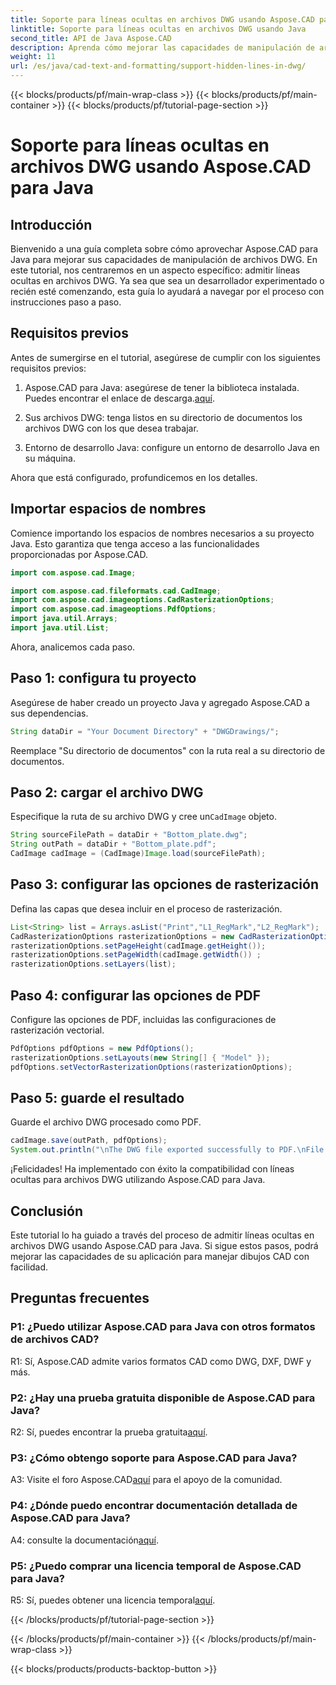 ```yaml
---
title: Soporte para líneas ocultas en archivos DWG usando Aspose.CAD para Java
linktitle: Soporte para líneas ocultas en archivos DWG usando Java
second_title: API de Java Aspose.CAD
description: Aprenda cómo mejorar las capacidades de manipulación de archivos DWG de su aplicación Java utilizando Aspose.CAD. Siga nuestra guía paso a paso para obtener soporte para líneas ocultas. Mejore su manejo de dibujos CAD con facilidad.
weight: 11
url: /es/java/cad-text-and-formatting/support-hidden-lines-in-dwg/
---
```


{{< blocks/products/pf/main-wrap-class >}}
{{< blocks/products/pf/main-container >}}
{{< blocks/products/pf/tutorial-page-section >}}

# Soporte para líneas ocultas en archivos DWG usando Aspose.CAD para Java

## Introducción

Bienvenido a una guía completa sobre cómo aprovechar Aspose.CAD para Java para mejorar sus capacidades de manipulación de archivos DWG. En este tutorial, nos centraremos en un aspecto específico: admitir líneas ocultas en archivos DWG. Ya sea que sea un desarrollador experimentado o recién esté comenzando, esta guía lo ayudará a navegar por el proceso con instrucciones paso a paso.

## Requisitos previos

Antes de sumergirse en el tutorial, asegúrese de cumplir con los siguientes requisitos previos:

1.  Aspose.CAD para Java: asegúrese de tener la biblioteca instalada. Puedes encontrar el enlace de descarga.[aquí](https://releases.aspose.com/cad/java/).

2. Sus archivos DWG: tenga listos en su directorio de documentos los archivos DWG con los que desea trabajar.

3. Entorno de desarrollo Java: configure un entorno de desarrollo Java en su máquina.

Ahora que está configurado, profundicemos en los detalles.

## Importar espacios de nombres

Comience importando los espacios de nombres necesarios a su proyecto Java. Esto garantiza que tenga acceso a las funcionalidades proporcionadas por Aspose.CAD.

```java
import com.aspose.cad.Image;

import com.aspose.cad.fileformats.cad.CadImage;
import com.aspose.cad.imageoptions.CadRasterizationOptions;
import com.aspose.cad.imageoptions.PdfOptions;
import java.util.Arrays;
import java.util.List;
```

Ahora, analicemos cada paso.

## Paso 1: configura tu proyecto

Asegúrese de haber creado un proyecto Java y agregado Aspose.CAD a sus dependencias.

```java
String dataDir = "Your Document Directory" + "DWGDrawings/";
```

Reemplace "Su directorio de documentos" con la ruta real a su directorio de documentos.

## Paso 2: cargar el archivo DWG

 Especifique la ruta de su archivo DWG y cree un`CadImage` objeto.

```java
String sourceFilePath = dataDir + "Bottom_plate.dwg";
String outPath = dataDir + "Bottom_plate.pdf";
CadImage cadImage = (CadImage)Image.load(sourceFilePath);
```

## Paso 3: configurar las opciones de rasterización

Defina las capas que desea incluir en el proceso de rasterización.

```java
List<String> list = Arrays.asList("Print","L1_RegMark","L2_RegMark");
CadRasterizationOptions rasterizationOptions = new CadRasterizationOptions();
rasterizationOptions.setPageHeight(cadImage.getHeight());
rasterizationOptions.setPageWidth(cadImage.getWidth()) ;
rasterizationOptions.setLayers(list);
```

## Paso 4: configurar las opciones de PDF

Configure las opciones de PDF, incluidas las configuraciones de rasterización vectorial.

```java
PdfOptions pdfOptions = new PdfOptions();
rasterizationOptions.setLayouts(new String[] { "Model" });
pdfOptions.setVectorRasterizationOptions(rasterizationOptions);
```

## Paso 5: guarde el resultado

Guarde el archivo DWG procesado como PDF.

```java
cadImage.save(outPath, pdfOptions);
System.out.println("\nThe DWG file exported successfully to PDF.\nFile saved at " + dataDir);
```

¡Felicidades! Ha implementado con éxito la compatibilidad con líneas ocultas para archivos DWG utilizando Aspose.CAD para Java.

## Conclusión

Este tutorial lo ha guiado a través del proceso de admitir líneas ocultas en archivos DWG usando Aspose.CAD para Java. Si sigue estos pasos, podrá mejorar las capacidades de su aplicación para manejar dibujos CAD con facilidad.

## Preguntas frecuentes

### P1: ¿Puedo utilizar Aspose.CAD para Java con otros formatos de archivos CAD?

R1: Sí, Aspose.CAD admite varios formatos CAD como DWG, DXF, DWF y más.

### P2: ¿Hay una prueba gratuita disponible de Aspose.CAD para Java?

 R2: Sí, puedes encontrar la prueba gratuita[aquí](https://releases.aspose.com/).

### P3: ¿Cómo obtengo soporte para Aspose.CAD para Java?

 A3: Visite el foro Aspose.CAD[aquí](https://forum.aspose.com/c/cad/19) para el apoyo de la comunidad.

### P4: ¿Dónde puedo encontrar documentación detallada de Aspose.CAD para Java?

 A4: consulte la documentación[aquí](https://reference.aspose.com/cad/java/).

### P5: ¿Puedo comprar una licencia temporal de Aspose.CAD para Java?

 R5: Sí, puedes obtener una licencia temporal[aquí](https://purchase.aspose.com/temporary-license/).

{{< /blocks/products/pf/tutorial-page-section >}}

{{< /blocks/products/pf/main-container >}}
{{< /blocks/products/pf/main-wrap-class >}}

{{< blocks/products/products-backtop-button >}}
